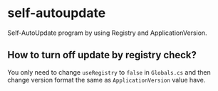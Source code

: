 # self-autoupdate
Self-AutoUpdate program by using Registry and ApplicationVersion.

## How to turn off update by registry check?
You only need to change ```useRegistry``` to ```false``` in ```Globals.cs``` and then change
version format the same as `ApplicationVersion` value have.
